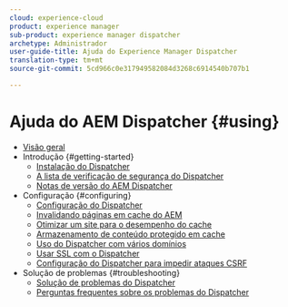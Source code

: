 ```yaml
---
cloud: experience-cloud
product: experience manager
sub-product: experience manager dispatcher
archetype: Administrador
user-guide-title: Ajuda do Experience Manager Dispatcher
translation-type: tm+mt
source-git-commit: 5cd966c0e317949582084d3268c6914540b707b1

---
```



# Ajuda do AEM Dispatcher {#using}

+ [Visão geral](dispatcher.md)
+ Introdução {#getting-started}
   + [Instalação do Dispatcher](dispatcher-install.md)
   + [A lista de verificação de segurança do Dispatcher](security-checklist.md)
   + [Notas de versão do AEM Dispatcher](release-notes.md)
+ Configuração {#configuring}
   + [Configuração do Dispatcher](dispatcher-configuration.md)
   + [Invalidando páginas em cache do AEM](page-invalidate.md)
   + [Otimizar um site para o desempenho do cache](https://helpx.adobe.com/experience-manager/6-4/sites/deploying/using/configuring-performance.html)
   + [Armazenamento de conteúdo protegido em cache](permissions-cache.md)
   + [Uso do Dispatcher com vários domínios ](dispatcher-domains.md)
   + [Usar SSL com o Dispatcher](dispatcher-ssl.md)
   + [Configuração do Dispatcher para impedir ataques CSRF](configuring-dispatcher-to-prevent-csrf.md)
+ Solução de problemas {#troubleshooting}
   + [Solução de problemas do Dispatcher](dispatcher-troubleshooting.md)
   + [Perguntas frequentes sobre os problemas do Dispatcher](dispatcher-faq.md)
